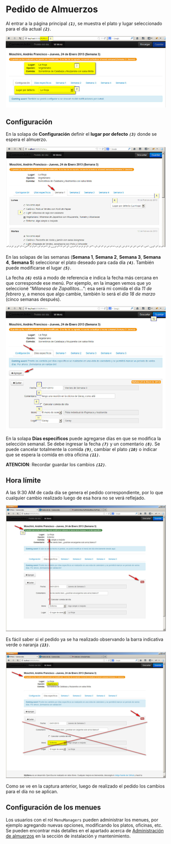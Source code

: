 # Pedido de Almuerzos

Al entrar a la página principal ***`(1)`***, se muestra el plato y lugar seleccionado para el día actual ***`(2)`***.

![Pantalla principal](Images/Pedido-de-almuerzos/01.jpg)

## Configuración

En la solapa de **Configuración** definir el **lugar por defecto** ***`(3)`*** donde se espera el almuerzo.

![Menú semanal](Images/Pedido-de-almuerzos/02.jpg)

En las solapas de las semanas (**Semana 1**, **Semana 2**, **Semana 3**, **Semana 4**, **Semana 5**) seleccionar el plato deseado para cada día ***`(4)`***. También puede modificarse el lugar ***`(5)`***.

La fecha ***`(6)`*** está a modo de referencia e indica la fecha más cercana en que corresponde ese menú. Por ejemplo, en la imagen vemos que yo seleccioné _"Milanesa de Zapallitos..."_: esa será mi comida el día _11 de febrero_ y, a menos que algo cambie, también lo será el _día 18 de marzo_ (cinco semanas después).

![Días específicos](Images/Pedido-de-almuerzos/03.jpg)

En la solapa **Días específicos** puede agregarse días en que se modifica la selección semanal. Se debe ingresar la fecha ***`(7)`*** y un comentario ***`(8)`***. Se puede cancelar totalmente la comida ***`(9)`***, cambiar el plato ***`(10)`*** o indicar que se espera la comida en otra oficina ***`(11)`***.

**ATENCION**: Recordar guardar los cambios ***`(12)`***.

## Hora límite

A las 9:30 AM de cada día se genera el pedido correspondiente, por lo que cualquier cambio realizado luego de esa hora no se verá reflejado.

![Pedido no realizado](Images/Pedido-de-almuerzos/04.jpg)

Es fácil saber si el pedido ya se ha realizado observando la barra indicativa verde o naranja ***`(13)`***.

![Pedido ya realizado](Images/Pedido-de-almuerzos/05.jpg)

Como se ve en la captura anterior, luego de realizado el pedido los cambios para el día no se aplican.

## Configuración de los menues

Los usuarios con el rol `MenuManagers` pueden administrar los menues, por ejemplo agregando nuevas opciones, modificando los platos, oficinas, etc. Se pueden encontrar más detalles en el apartado acerca de [Administración de almuerzos](Administracion-de-almuerzos) en la sección de instalación y mantenimiento.

